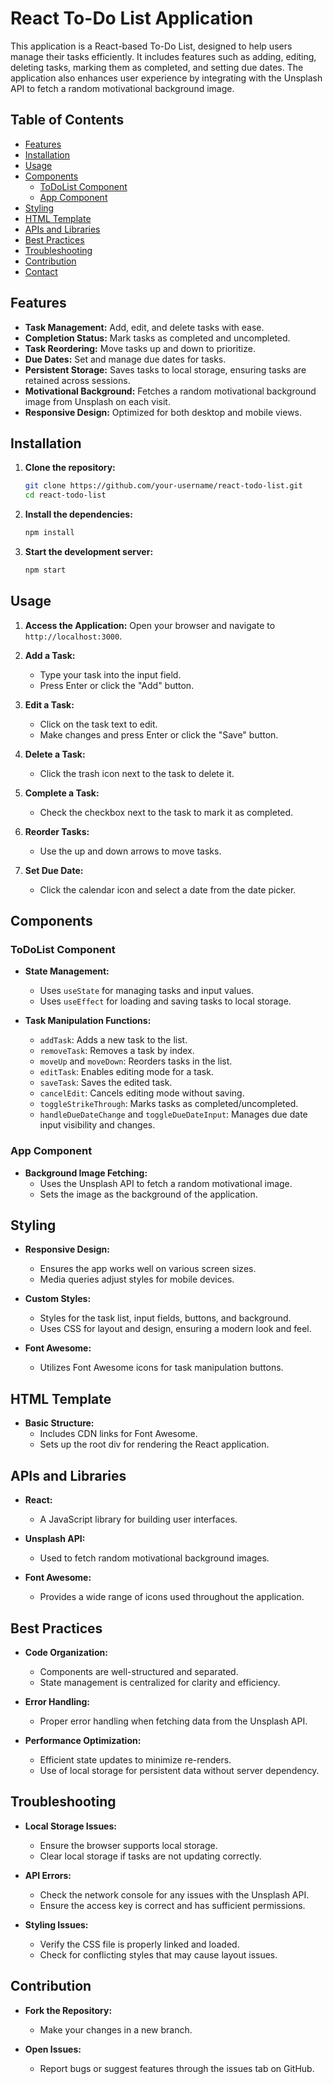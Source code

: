 # React To-Do List Application

This application is a React-based To-Do List, designed to help users manage their tasks efficiently. It includes features such as adding, editing, deleting tasks, marking them as completed, and setting due dates. The application also enhances user experience by integrating with the Unsplash API to fetch a random motivational background image.

## Table of Contents

- [Features](#features)
- [Installation](#installation)
- [Usage](#usage)
- [Components](#components)
  - [ToDoList Component](#todolist-component)
  - [App Component](#app-component)
- [Styling](#styling)
- [HTML Template](#html-template)
- [APIs and Libraries](#apis-and-libraries)
- [Best Practices](#best-practices)
- [Troubleshooting](#troubleshooting)
- [Contribution](#contribution)
- [Contact](#contact)

## Features

- **Task Management:** Add, edit, and delete tasks with ease.
- **Completion Status:** Mark tasks as completed and uncompleted.
- **Task Reordering:** Move tasks up and down to prioritize.
- **Due Dates:** Set and manage due dates for tasks.
- **Persistent Storage:** Saves tasks to local storage, ensuring tasks are retained across sessions.
- **Motivational Background:** Fetches a random motivational background image from Unsplash on each visit.
- **Responsive Design:** Optimized for both desktop and mobile views.

## Installation

1. **Clone the repository:**
    ```bash
    git clone https://github.com/your-username/react-todo-list.git
    cd react-todo-list
    ```

2. **Install the dependencies:**
    ```bash
    npm install
    ```

3. **Start the development server:**
    ```bash
    npm start
    ```

## Usage

1. **Access the Application:**
    Open your browser and navigate to `http://localhost:3000`.

2. **Add a Task:**
    - Type your task into the input field.
    - Press Enter or click the "Add" button.

3. **Edit a Task:**
    - Click on the task text to edit.
    - Make changes and press Enter or click the "Save" button.

4. **Delete a Task:**
    - Click the trash icon next to the task to delete it.

5. **Complete a Task:**
    - Check the checkbox next to the task to mark it as completed.

6. **Reorder Tasks:**
    - Use the up and down arrows to move tasks.

7. **Set Due Date:**
    - Click the calendar icon and select a date from the date picker.

## Components

### ToDoList Component

- **State Management:**
  - Uses `useState` for managing tasks and input values.
  - Uses `useEffect` for loading and saving tasks to local storage.

- **Task Manipulation Functions:**
  - `addTask`: Adds a new task to the list.
  - `removeTask`: Removes a task by index.
  - `moveUp` and `moveDown`: Reorders tasks in the list.
  - `editTask`: Enables editing mode for a task.
  - `saveTask`: Saves the edited task.
  - `cancelEdit`: Cancels editing mode without saving.
  - `toggleStrikeThrough`: Marks tasks as completed/uncompleted.
  - `handleDueDateChange` and `toggleDueDateInput`: Manages due date input visibility and changes.

### App Component

- **Background Image Fetching:**
  - Uses the Unsplash API to fetch a random motivational image.
  - Sets the image as the background of the application.

## Styling

- **Responsive Design:**
  - Ensures the app works well on various screen sizes.
  - Media queries adjust styles for mobile devices.

- **Custom Styles:**
  - Styles for the task list, input fields, buttons, and background.
  - Uses CSS for layout and design, ensuring a modern look and feel.

- **Font Awesome:**
  - Utilizes Font Awesome icons for task manipulation buttons.

## HTML Template

- **Basic Structure:**
  - Includes CDN links for Font Awesome.
  - Sets up the root div for rendering the React application.

## APIs and Libraries

- **React:**
  - A JavaScript library for building user interfaces.

- **Unsplash API:**
  - Used to fetch random motivational background images.

- **Font Awesome:**
  - Provides a wide range of icons used throughout the application.

## Best Practices

- **Code Organization:**
  - Components are well-structured and separated.
  - State management is centralized for clarity and efficiency.

- **Error Handling:**
  - Proper error handling when fetching data from the Unsplash API.

- **Performance Optimization:**
  - Efficient state updates to minimize re-renders.
  - Use of local storage for persistent data without server dependency.

## Troubleshooting

- **Local Storage Issues:**
  - Ensure the browser supports local storage.
  - Clear local storage if tasks are not updating correctly.

- **API Errors:**
  - Check the network console for any issues with the Unsplash API.
  - Ensure the access key is correct and has sufficient permissions.

- **Styling Issues:**
  - Verify the CSS file is properly linked and loaded.
  - Check for conflicting styles that may cause layout issues.

## Contribution

- **Fork the Repository:**
  - Make your changes in a new branch.

- **Open Issues:**
  - Report bugs or suggest features through the issues tab on GitHub.


